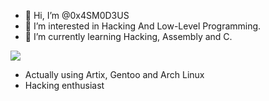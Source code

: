 - 👋 Hi, I’m @0x4SM0D3US
- 👀 I’m interested in Hacking And Low-Level Programming.
- 🌱 I’m currently learning Hacking, Assembly and C.


![](https://pa1.narvii.com/5973/2d601e5b5231927a4b2d9344bad61f993b066321_hq.gif)

- Actually using Artix, Gentoo and Arch Linux
- Hacking enthusiast

<!---
0x4SM0D3US/0x4SM0D3US is a ✨ special ✨ repository because its `README.md` (this file) appears on your GitHub profile.
You can click the Preview link to take a look at your changes.
--->


